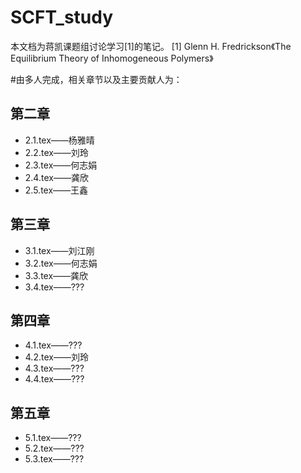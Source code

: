 # SCFT_study

本文档为蒋凯课题组讨论学习[1]的笔记。
[1] Glenn H. Fredrickson《The Equilibrium Theory of Inhomogeneous Polymers》


#由多人完成，相关章节以及主要贡献人为：

## 第二章
+ 2.1.tex——杨雅晴 
+ 2.2.tex——刘玲 
+ 2.3.tex——何志娟 
+ 2.4.tex——龚欣 
+ 2.5.tex——王鑫

## 第三章
+ 3.1.tex——刘江刚 
+ 3.2.tex——何志娟
+ 3.3.tex——龚欣
+ 3.4.tex——???

## 第四章
+ 4.1.tex——???
+ 4.2.tex——刘玲
+ 4.3.tex——???
+ 4.4.tex——???

## 第五章
+ 5.1.tex——???
+ 5.2.tex——???
+ 5.3.tex——???
 

